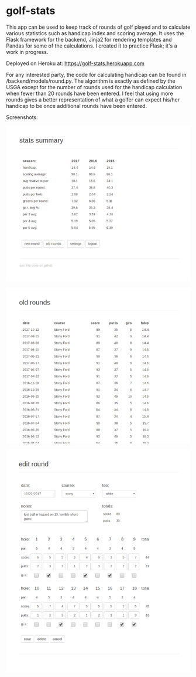 # golf-stats

This app can be used to keep track of rounds of golf played and to calculate various statistics such as handicap index and scoring average. It uses the Flask framework for the backend, Jinja2 for rendering templates and Pandas for some of the calculations. I created it to practice Flask; it's a work in progress.

Deployed on Heroku at: https://golf-stats.herokuapp.com

For any interested party, the code for calculating handicap can be found in /backend/models/round.py. The algorithm is exactly as defined by the USGA except for the number of rounds used for the handicap calculation when fewer than 20 rounds have been entered. I feel that using more rounds gives a better representation of what a golfer can expect his/her handicap to be once additional rounds have been entered.

Screenshots:

![Main page](/static/images/main.png?raw=true)

![Old rounds](/static/images/rounds.png?raw=true)

![Round edit](/static/images/round_edit.png?raw=true)
